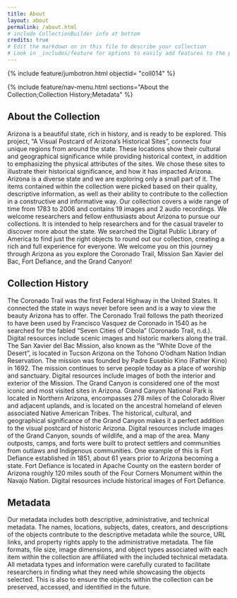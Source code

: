 ```yaml
---
title: About
layout: about
permalink: /about.html
# include CollectionBuilder info at bottom
credits: true
# Edit the markdown on in this file to describe your collection
# Look in _includes/feature for options to easily add features to the page
---
```


{% include feature/jumbotron.html objectid= "coll014" %}

{% include feature/nav-menu.html sections="About the Collection;Collection History;Metadata" %}

## About the Collection

Arizona is a beautiful state, rich in history, and is ready to be explored. This project, “A Visual Postcard of Arizona’s Historical Sites”, connects four unique regions from around the state. These locations show their cultural and geographical significance while providing historical context, in addition to emphasizing the physical attributes of the sites. We chose these sites to illustrate their historical significance, and how it has impacted Arizona. Arizona is a diverse state and we are exploring only a small part of it. The items contained within the collection were picked based on their quality, descriptive information, as well as their ability to contribute to the collection in a constructive and informative way. Our collection covers a wide range of time from 1783 to 2006 and contains 19 images and 2 audio recordings.
We welcome researchers and fellow enthusiasts about Arizona to pursue our collections. It is intended to help researchers and for the casual traveler to discover more about the state. We searched the Digital Public Library of America to find just the right objects to round out our collection, creating a rich and full experience for everyone.  We welcome you on this journey through Arizona as you explore the Coronado Trail, Mission San Xavier del Bac, Fort Defiance, and the Grand Canyon!

## Collection History

The Coronado Trail was the first Federal Highway in the United States. It connected the state in ways never before seen and is a way to view the beauty Arizona has to offer. The Coronado Trail follows the path theorized to have been used by Francisco Vasquez de Coronado in 1540 as he searched for the fabled “Seven Cities of Cibola” (Coronado Trail, n.d.). Digital resources include scenic images and historic markers along the trail.
The San Xavier del Bac Mission, also known as the “White Dove of the Desert”, is located in Tucson Arizona on the Tohono O’odham Nation Indian Reservation. The mission was founded by Padre Eusebio Kino (Father Kino) in 1692. The mission continues to serve people today as a place of worship and sanctuary. Digital resources include images of both the interior and exterior of the Mission.
The Grand Canyon is considered one of the most iconic and most visited sites in Arizona. Grand Canyon National Park is located in Northern Arizona, encompasses 278 miles of the Colorado River and adjacent uplands, and is located on the ancestral homeland of eleven associated Native American Tribes. The historical, cultural, and geographical significance of the Grand Canyon makes it a perfect addition to the visual postcard of historic Arizona. Digital resources include images of the Grand Canyon, sounds of wildlife, and a map of the area.
Many outposts, camps, and forts were built to protect settlers and communities from outlaws and Indigenous communities. One example of this is Fort Defiance established in 1851, about 61 years prior to Arizona becoming a state. Fort Defiance is located in Apache County on the eastern border of Arizona roughly 120 miles south of the Four Corners Monument within the Navajo Nation. Digital resources include historical images of Fort Defiance.

## Metadata

Our metadata includes both descriptive, administrative, and technical metadata. The names, locations, subjects, dates, creators, and descriptions of the objects contribute to the descriptive metadata while the source, URL links, and property rights apply to the administrative metadata. The file formats, file size, image dimensions, and object types associated with each item within the collection are affiliated with the included technical metadata. All metadata types and information were carefully curated to facilitate researchers in finding what they need while showcasing the objects selected. This is also to ensure the objects within the collection can be preserved, accessed, and identified in the future.
